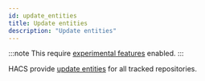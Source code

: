 ```yaml
---
id: update_entities
title: Update entities
description: "Update entities"
---
```


:::note
This require [experimental features](/docs/configuration/options#options) enabled.
:::

HACS provide [update entities](https://www.home-assistant.io/integrations/update/) for all tracked repositories.